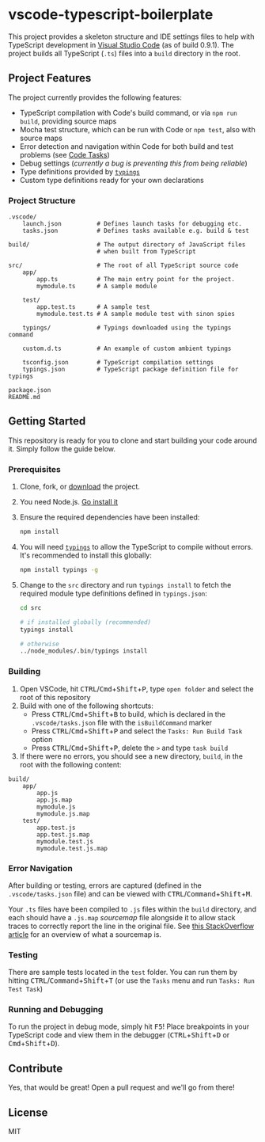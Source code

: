 # vscode-typescript-boilerplate

This project provides a skeleton structure and IDE settings files to help with TypeScript development in [Visual Studio Code][vscode] (as of build 0.9.1). The project builds all TypeScript (`.ts`) files into a `build` directory in the root.

## Project Features

The project currently provides the following features:

* TypeScript compilation with Code's build command, or via `npm run build`, providing source maps
* Mocha test structure, which can be run with Code or `npm test`, also with source maps
* Error detection and navigation within Code for both build and test problems (see [Code Tasks](https://code.visualstudio.com/Docs/editor/tasks))
* Debug settings (_currently a bug is preventing this from being reliable_)
* Type definitions provided by [`typings`][typings]
* Custom type definitions ready for your own declarations

### Project Structure

```tree
.vscode/
    launch.json          # Defines launch tasks for debugging etc.
    tasks.json           # Defines tasks available e.g. build & test

build/                   # The output directory of JavaScript files
                         # when built from TypeScript

src/                     # The root of all TypeScript source code
    app/
        app.ts           # The main entry point for the project.
        mymodule.ts      # A sample module

    test/
        app.test.ts      # A sample test
        mymodule.test.ts # A sample module test with sinon spies

    typings/             # Typings downloaded using the typings command

    custom.d.ts          # An example of custom ambient typings

    tsconfig.json        # TypeScript compilation settings
    typings.json         # TypeScript package definition file for typings

package.json
README.md
```

## Getting Started

This repository is ready for you to clone and start building your code around it. Simply follow the guide below.

### Prerequisites

1. Clone, fork, or [download](//github.com/Codesleuth/vscode-typescript-boilerplate/releases) the project.
1. You need Node.js. [Go install it][nodejsdownload]
1. Ensure the required dependencies have been installed:
    ```bash
    npm install
    ```

1. You will need [`typings`][typings] to allow the TypeScript to compile without errors. It's recommended to install this globally:
    ```bash
    npm install typings -g
    ```

1. Change to the `src` directory and run `typings install` to fetch the required module type definitions defined in `typings.json`:
    ```bash
    cd src

    # if installed globally (recommended)
    typings install

    # otherwise
    ../node_modules/.bin/typings install
    ```

### Building

1. Open VSCode, hit <kbd>CTRL</kbd>/<kbd>Cmd</kbd>+<kbd>Shift</kbd>+<kbd>P</kbd>, type `open folder` and select the root of this repository
1. Build with one of the following shortcuts:
   * Press <kbd>CTRL</kbd>/<kbd>Cmd</kbd>+<kbd>Shift</kbd>+<kbd>B</kbd> to build, which is declared in the `.vscode/tasks.json` file with the `isBuildCommand` marker
   * Press <kbd>CTRL</kbd>/<kbd>Cmd</kbd>+<kbd>Shift</kbd>+<kbd>P</kbd> and select the `Tasks: Run Build Task` option
   * Press <kbd>CTRL</kbd>/<kbd>Cmd</kbd>+<kbd>Shift</kbd>+<kbd>P</kbd>, delete the `>` and type `task build`
1. If there were no errors, you should see a new directory, `build`, in the root with the following content:

```tree
build/
    app/
        app.js
        app.js.map
        mymodule.js
        mymodule.js.map
    test/
        app.test.js
        app.test.js.map
        mymodule.test.js
        mymodule.test.js.map
```

### Error Navigation

After building or testing, errors are captured (defined in the `.vscode/tasks.json` file) and can be viewed with <kbd>CTRL</kbd>/<kbd>Command</kbd>+<kbd>Shift</kbd>+<kbd>M</kbd>.

Your `.ts` files have been compiled to `.js` files within the `build` directory, and each should have a `.js.map` _sourcemap_ file alongside it to allow stack traces to correctly report the line in the original file. See [this StackOverflow article][sourcemapquestion] for an overview of what a sourcemap is.

### Testing

There are sample tests located in the `test` folder. You can run them by hitting <kbd>CTRL</kbd>/<kbd>Command</kbd>+<kbd>Shift</kbd>+<kbd>T</kbd> (or use the `Tasks` menu and run `Tasks: Run Test Task`)

### Running and Debugging

To run the project in debug mode, simply hit <kbd>F5</kbd>! Place breakpoints in your TypeScript code and view them in the debugger (<kbd>CTRL</kbd>+<kbd>Shift</kbd>+<kbd>D</kbd> or <kbd>Cmd</kbd>+<kbd>Shift</kbd>+<kbd>D</kbd>).

## Contribute

Yes, that would be great! Open a pull request and we'll go from there!

## License

MIT

[vscode]: https://code.visualstudio.com/
[nodejsdownload]: https://nodejs.org/download/
[sourcemapquestion]: http://stackoverflow.com/questions/21719562/javascript-map-files-javascript-source-maps
[typings]: https://www.npmjs.com/package/typings
